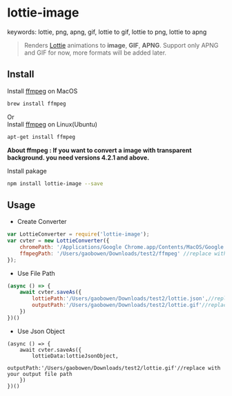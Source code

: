 # lottie-image
keywords: lottie, png, apng, gif, lottie to gif, lottie to png, lottie to apng
> Renders [Lottie](http://airbnb.io/lottie) animations to **image**, **GIF**, **APNG**. Support only APNG and GIF for now, more formats will be added later.

## Install
Install [ffmpeg](https://ffmpeg.org/) on MacOS
```bash
brew install ffmpeg
```
Or  
Install [ffmpeg](https://ffmpeg.org/) on Linux(Ubuntu)
```bash
apt-get install ffmpeg
```
**About ffmpeg : If you want to convert a image with transparent background. you need versions 4.2.1 and above.**

Install pakage
```bash
npm install lottie-image --save
```

## Usage
- Create Converter
```js
var LottieConverter = require('lottie-image');
var cvter = new LottieConverter({
    chromePath: '/Applications/Google Chrome.app/Contents/MacOS/Google Chrome',//replace with your chrome path
    ffmpegPath: '/Users/gaobowen/Downloads/test2/ffmpeg' //replace with your ffmpeg path
});
```
- Use File Path
```js
(async () => {
    await cvter.saveAs({
        lottiePath:'/Users/gaobowen/Downloads/test2/lottie.json',//replace with your lottie file path
        outputPath:'/Users/gaobowen/Downloads/test2/lottie.gif'//replace with your output file path
    })
})()
```
- Use Json Object
```
(async () => {
    await cvter.saveAs({
        lottieData:lottieJsonObject,
        outputPath:'/Users/gaobowen/Downloads/test2/lottie.gif'//replace with your output file path
    })
})()
```


